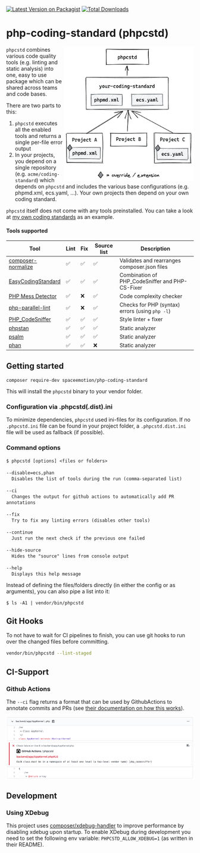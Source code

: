 [![Latest Version on Packagist](https://img.shields.io/packagist/v/spaceemotion/php-coding-standard.svg?style=flat-square)](https://packagist.org/packages/spaceemotion/php-coding-standard) 
[![Total Downloads](https://img.shields.io/packagist/dt/spaceemotion/php-coding-standard.svg?style=flat-square)](https://packagist.org/packages/spaceemotion/php-coding-standard)

# php-coding-standard (phpcstd)

<img src="./img/project-workflow.png" alt="diagram of the project workflow" width="350" align="right">

`phpcstd` combines various code quality tools (e.g. linting and static analysis)
into one, easy to use package which can be shared across teams and code bases.

There are two parts to this:
1. `phpcstd` executes all the enabled tools and returns a single per-file error output
2. In your projects, you depend on a single repository (e.g. `acme/coding-standard`) 
   which depends on `phpcstd` and includes the various base configurations 
   (e.g. phpmd.xml, ecs.yaml, ...). Your own projects then depend on your own coding standard.

`phpcstd` itself does not come with any tools preinstalled. 
You can take a look at [my own coding standards](https://github.com/spaceemotion/my-php-coding-standard) as an example.

#### Tools supported
Tool | Lint | Fix | Source list | Description
-----|------|-----|-------------|-----------
[composer-normalize](https://github.com/ergebnis/composer-normalize) | ✅ | ✅ | ✅ | Validates and rearranges composer.json files
[EasyCodingStandard](https://github.com/symplify/easy-coding-standard) | ✅ | ✅ | ✅ | Combination of PHP_CodeSniffer and PHP-CS-Fixer
[PHP Mess Detector](https://github.com/phpmd/phpmd) | ✅ | ❌ | ✅ | Code complexity checker
[php-parallel-lint](https://github.com/php-parallel-lint/php-parallel-lint) | ✅ | ❌ | ✅ | Checks for PHP (syntax) errors (using `php -l`)
[PHP_CodeSniffer](https://github.com/squizlabs/PHP_CodeSniffer) | ✅ | ✅ | ✅ | Style linter + fixer
[phpstan](https://github.com/phpstan/phpstan) | ✅ | ✅ | ✅ | Static analyzer
[psalm](https://github.com/vimeo/psalm) | ✅ | ✅ | ✅ | Static analyzer
[phan](https://github.com/phan/phan) | ✅ | ✅ | ❌ | Static analyzer

## Getting started
```
composer require-dev spaceemotion/php-coding-standard
```

This will install the `phpcstd` binary to your vendor folder.

### Configuration via .phpcstd(.dist).ini
To minimize dependencies, `phpcstd` used ini-files for its configuration. If no `.phpcstd.ini` file can be found in your project folder, a `.phpcstd.dist.ini` file will be used as fallback (if possible).

### Command options
```
$ phpcstd [options] <files or folders>

--disable=ecs,phan
  Disables the list of tools during the run (comma-separated list)

--ci
  Changes the output for github actions to automatically add PR annotations

--fix
  Try to fix any linting errors (disables other tools)

--continue
  Just run the next check if the previous one failed

--hide-source
  Hides the "source" lines from console output

--help
  Displays this help message
```

Instead of defining the files/folders directly (in either the config or as arguments), you can also pipe a list into it:
```
$ ls -A1 | vendor/bin/phpcstd
```

## Git Hooks
To not have to wait for CI pipelines to finish, you can use git hooks to run over the changed files before committing.

```sh
vendor/bin/phpcstd --lint-staged
```

## CI-Support
### Github Actions
The `--ci` flag returns a format that can be used by GithubActions to annotate commits and PRs
(see [their documentation on how this works](https://github.com/actions/toolkit/blob/master/docs/commands.md#problem-matchers)).

![example file change with an error](./img/github-annotation.png)

## Development
### Using XDebug
This project uses [composer/xdebug-handler](https://github.com/composer/xdebug-handler) to improve performance
by disabling xdebug upon startup. To enable XDebug during development you need to set the following env variable:
`PHPCSTD_ALLOW_XDEBUG=1` (as written in their README).
